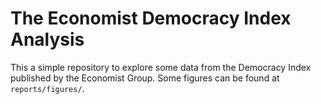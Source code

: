 # The Economist Democracy Index Analysis

This a simple repository to explore some data from the Democracy Index 
published by the Economist Group. Some figures can be found at `reports/figures/`.